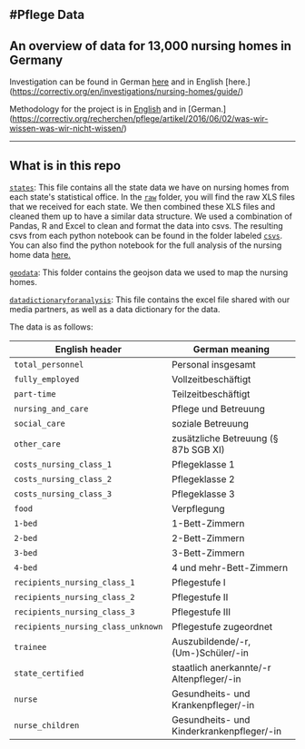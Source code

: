 #Pflege Data
---
An overview of data for 13,000 nursing homes in Germany 
---
Investigation can be found in German [here](https://correctiv.org/recherchen/pflege/wegweiser/) and in English [here.] (https://correctiv.org/en/investigations/nursing-homes/guide/) 

Methodology for the project is in [English](https://correctiv.org/en/investigations/nursing-homes/articles/2016/06/09/nursing-homes-what-we-know-what-we-do-not-know/) and in [German.] (https://correctiv.org/recherchen/pflege/artikel/2016/06/02/was-wir-wissen-was-wir-nicht-wissen/)

---
## What is in this repo

[`states`](https://github.com/correctiv/pflege-notebook/tree/master/states): This file contains all the state data we have on nursing homes from each state's statistical office. In the [`raw`](https://github.com/correctiv/pflege-notebook/tree/master/states/raw) folder, you will find the raw XLS files that we received for each state. We then combined these XLS files and cleaned them up to have a similar data structure. We used a combination of Pandas, R and Excel to clean and format the data into csvs. The resulting csvs from each python notebook can be found in the folder labeled [`csvs`](https://github.com/correctiv/pflege-notebook/tree/master/states/csvs).  You can also find the python notebook for the full analysis of the nursing home data [here.](https://github.com/correctiv/pflege-notebook/blob/master/nursinghomes.ipynb)

[`geodata`](https://github.com/correctiv/pflege-notebook/tree/master/geodata): This folder contains the geojson data we used to map the nursing homes. 

[`datadictionaryforanalysis`](https://github.com/correctiv/pflege-notebook/tree/master/datadictionaryforanalysis): This file contains the excel file shared with our media partners, as well as a data dictionary for the data. 

The data is as follows:

|English header | German meaning|
|---------------|---------------|
|`total_personnel`| Personal insgesamt|
|`fully_employed`| Vollzeitbeschäftigt|
|`part-time`| Teilzeitbeschäftigt|
|`nursing_and_care`| Pflege und Betreuung|
|`social_care`| soziale Betreuung|
|`other_care`| zusätzliche Betreuung (§ 87b SGB XI)|
|`costs_nursing_class_1`| Pflegeklasse 1|
|`costs_nursing_class_2`| Pflegeklasse 2|
|`costs_nursing_class_3`| Pflegeklasse 3|
|`food`|    Verpflegung|
|`1-bed` | 1-Bett-Zimmern|
|`2-bed`| 2-Bett-Zimmern|
|`3-bed`|  3-Bett-Zimmern|
|`4-bed`| 4 und mehr-Bett-Zimmern|
|`recipients_nursing_class_1`| Pflegestufe I|
|`recipients_nursing_class_2`| Pflegestufe II|
|`recipients_nursing_class_3`| Pflegestufe III|
|`recipients_nursing_class_unknown`| Pflegestufe zugeordnet|
|`trainee`| Auszubildende/-r, (Um-)Schüler/-in|
|`state_certified`| staatlich anerkannte/-r Altenpfleger/-in|
|`nurse`| Gesundheits- und Krankenpfleger/-in|
|`nurse_children`| Gesundheits- und Kinderkrankenpfleger/-in|

